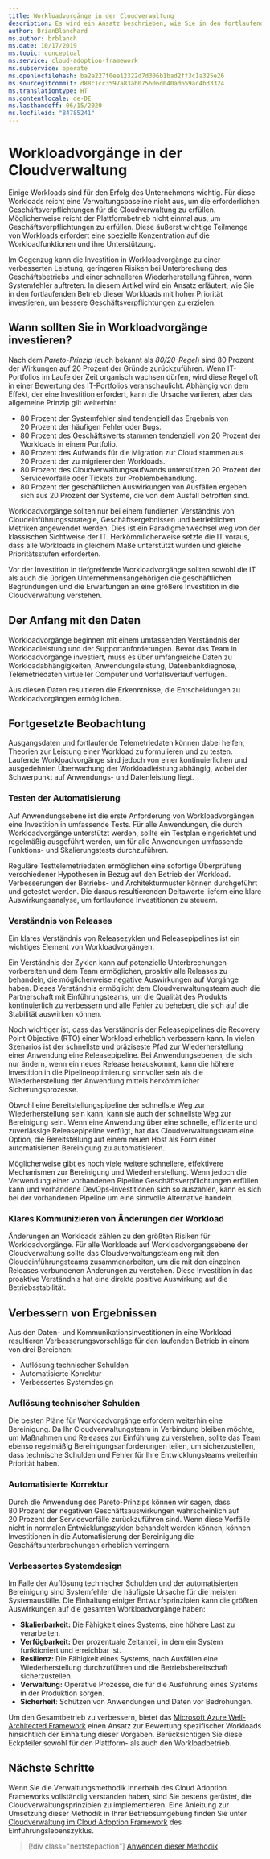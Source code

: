 ```yaml
---
title: Workloadvorgänge in der Cloudverwaltung
description: Es wird ein Ansatz beschrieben, wie Sie in den fortlaufenden Betrieb dieser Workloads mit hoher Priorität investieren, um bessere Geschäftsverpflichtungen zu erzielen.
author: BrianBlanchard
ms.author: brblanch
ms.date: 10/17/2019
ms.topic: conceptual
ms.service: cloud-adoption-framework
ms.subservice: operate
ms.openlocfilehash: ba2a227f0ee12322d7d306b1bad2ff3c1a325e26
ms.sourcegitcommit: d88c1cc3597a83ab075606d040ad659ac4b33324
ms.translationtype: HT
ms.contentlocale: de-DE
ms.lasthandoff: 06/15/2020
ms.locfileid: "84785241"
---
```

# <a name="workload-operations-in-cloud-management"></a>Workloadvorgänge in der Cloudverwaltung

Einige Workloads sind für den Erfolg des Unternehmens wichtig. Für diese Workloads reicht eine Verwaltungsbaseline nicht aus, um die erforderlichen Geschäftsverpflichtungen für die Cloudverwaltung zu erfüllen. Möglicherweise reicht der Plattformbetrieb nicht einmal aus, um Geschäftsverpflichtungen zu erfüllen. Diese äußerst wichtige Teilmenge von Workloads erfordert eine spezielle Konzentration auf die Workloadfunktionen und ihre Unterstützung.

Im Gegenzug kann die Investition in Workloadvorgänge zu einer verbesserten Leistung, geringeren Risiken bei Unterbrechung des Geschäftsbetriebs und einer schnelleren Wiederherstellung führen, wenn Systemfehler auftreten. In diesem Artikel wird ein Ansatz erläutert, wie Sie in den fortlaufenden Betrieb dieser Workloads mit hoher Priorität investieren, um bessere Geschäftsverpflichtungen zu erzielen.

<!-- docsTest:disable Pareto -->

## <a name="when-to-invest-in-workload-operations"></a>Wann sollten Sie in Workloadvorgänge investieren?

Nach dem _Pareto-Prinzip_ (auch bekannt als _80/20-Regel_) sind 80 Prozent der Wirkungen auf 20 Prozent der Gründe zurückzuführen. Wenn IT-Portfolios im Laufe der Zeit organisch wachsen dürfen, wird diese Regel oft in einer Bewertung des IT-Portfolios veranschaulicht. Abhängig von dem Effekt, der eine Investition erfordert, kann die Ursache variieren, aber das allgemeine Prinzip gilt weiterhin:

- 80 Prozent der Systemfehler sind tendenziell das Ergebnis von 20 Prozent der häufigen Fehler oder Bugs.
- 80 Prozent des Geschäftswerts stammen tendenziell von 20 Prozent der Workloads in einem Portfolio.
- 80 Prozent des Aufwands für die Migration zur Cloud stammen aus 20 Prozent der zu migrierenden Workloads.
- 80 Prozent des Cloudverwaltungsaufwands unterstützen 20 Prozent der Servicevorfälle oder Tickets zur Problembehandlung.
- 80 Prozent der geschäftlichen Auswirkungen von Ausfällen ergeben sich aus 20 Prozent der Systeme, die von dem Ausfall betroffen sind.

Workloadvorgänge sollten nur bei einem fundierten Verständnis von Cloudeinführungsstrategie, Geschäftsergebnissen und betrieblichen Metriken angewendet werden. Dies ist ein Paradigmenwechsel weg von der klassischen Sichtweise der IT. Herkömmlicherweise setzte die IT voraus, dass alle Workloads in gleichem Maße unterstützt wurden und gleiche Prioritätsstufen erforderten.

Vor der Investition in tiefgreifende Workloadvorgänge sollten sowohl die IT als auch die übrigen Unternehmensangehörigen die geschäftlichen Begründungen und die Erwartungen an eine größere Investition in die Cloudverwaltung verstehen.

## <a name="start-with-the-data"></a>Der Anfang mit den Daten

Workloadvorgänge beginnen mit einem umfassenden Verständnis der Workloadleistung und der Supportanforderungen. Bevor das Team in Workloadvorgänge investiert, muss es über umfangreiche Daten zu Workloadabhängigkeiten, Anwendungsleistung, Datenbankdiagnose, Telemetriedaten virtueller Computer und Vorfallsverlauf verfügen.

Aus diesen Daten resultieren die Erkenntnisse, die Entscheidungen zu Workloadvorgängen ermöglichen.

## <a name="continued-observation"></a>Fortgesetzte Beobachtung

Ausgangsdaten und fortlaufende Telemetriedaten können dabei helfen, Theorien zur Leistung einer Workload zu formulieren und zu testen. Laufende Workloadvorgänge sind jedoch von einer kontinuierlichen und ausgedehnten Überwachung der Workloadleistung abhängig, wobei der Schwerpunkt auf Anwendungs- und Datenleistung liegt.

### <a name="test-the-automation"></a>Testen der Automatisierung

Auf Anwendungsebene ist die erste Anforderung von Workloadvorgängen eine Investition in umfassende Tests. Für alle Anwendungen, die durch Workloadvorgänge unterstützt werden, sollte ein Testplan eingerichtet und regelmäßig ausgeführt werden, um für alle Anwendungen umfassende Funktions- und Skalierungstests durchzuführen.

Reguläre Testtelemetriedaten ermöglichen eine sofortige Überprüfung verschiedener Hypothesen in Bezug auf den Betrieb der Workload. Verbesserungen der Betriebs- und Architekturmuster können durchgeführt und getestet werden. Die daraus resultierenden Deltawerte liefern eine klare Auswirkungsanalyse, um fortlaufende Investitionen zu steuern.

### <a name="understand-releases"></a>Verständnis von Releases

Ein klares Verständnis von Releasezyklen und Releasepipelines ist ein wichtiges Element von Workloadvorgängen.

Ein Verständnis der Zyklen kann auf potenzielle Unterbrechungen vorbereiten und dem Team ermöglichen, proaktiv alle Releases zu behandeln, die möglicherweise negative Auswirkungen auf Vorgänge haben. Dieses Verständnis ermöglicht dem Cloudverwaltungsteam auch die Partnerschaft mit Einführungsteams, um die Qualität des Produkts kontinuierlich zu verbessern und alle Fehler zu beheben, die sich auf die Stabilität auswirken können.

Noch wichtiger ist, dass das Verständnis der Releasepipelines die Recovery Point Objective (RTO) einer Workload erheblich verbessern kann. In vielen Szenarios ist der schnellste und präziseste Pfad zur Wiederherstellung einer Anwendung eine Releasepipeline. Bei Anwendungsebenen, die sich nur ändern, wenn ein neues Release herauskommt, kann die höhere Investition in die Pipelineoptimierung sinnvoller sein als die Wiederherstellung der Anwendung mittels herkömmlicher Sicherungsprozesse.

Obwohl eine Bereitstellungspipeline der schnellste Weg zur Wiederherstellung sein kann, kann sie auch der schnellste Weg zur Bereinigung sein. Wenn eine Anwendung über eine schnelle, effiziente und zuverlässige Releasepipeline verfügt, hat das Cloudverwaltungsteam eine Option, die Bereitstellung auf einem neuen Host als Form einer automatisierten Bereinigung zu automatisieren.

Möglicherweise gibt es noch viele weitere schnellere, effektivere Mechanismen zur Bereinigung und Wiederherstellung. Wenn jedoch die Verwendung einer vorhandenen Pipeline Geschäftsverpflichtungen erfüllen kann und vorhandene DevOps-Investitionen sich so auszahlen, kann es sich bei der vorhandenen Pipeline um eine sinnvolle Alternative handeln.

### <a name="clearly-communicate-changes-to-the-workload"></a>Klares Kommunizieren von Änderungen der Workload

Änderungen an Workloads zählen zu den größten Risiken für Workloadvorgänge. Für alle Workloads auf Workloadvorgangsebene der Cloudverwaltung sollte das Cloudverwaltungsteam eng mit den Cloudeinführungsteams zusammenarbeiten, um die mit den einzelnen Releases verbundenen Änderungen zu verstehen. Diese Investition in das proaktive Verständnis hat eine direkte positive Auswirkung auf die Betriebsstabilität.

## <a name="improve-outcomes"></a>Verbessern von Ergebnissen

Aus den Daten- und Kommunikationsinvestitionen in eine Workload resultieren Verbesserungsvorschläge für den laufenden Betrieb in einem von drei Bereichen:

- Auflösung technischer Schulden
- Automatisierte Korrektur
- Verbessertes Systemdesign

### <a name="technical-debt-resolution"></a>Auflösung technischer Schulden

Die besten Pläne für Workloadvorgänge erfordern weiterhin eine Bereinigung. Da Ihr Cloudverwaltungsteam in Verbindung bleiben möchte, um Maßnahmen und Releases zur Einführung zu verstehen, sollte das Team ebenso regelmäßig Bereinigungsanforderungen teilen, um sicherzustellen, dass technische Schulden und Fehler für Ihre Entwicklungsteams weiterhin Priorität haben.

### <a name="automated-remediation"></a>Automatisierte Korrektur

Durch die Anwendung des Pareto-Prinzips können wir sagen, dass 80 Prozent der negativen Geschäftsauswirkungen wahrscheinlich auf 20 Prozent der Servicevorfälle zurückzuführen sind. Wenn diese Vorfälle nicht in normalen Entwicklungszyklen behandelt werden können, können Investitionen in die Automatisierung der Bereinigung die Geschäftsunterbrechungen erheblich verringern.

### <a name="improved-system-design"></a>Verbessertes Systemdesign

Im Falle der Auflösung technischer Schulden und der automatisierten Bereinigung sind Systemfehler die häufigste Ursache für die meisten Systemausfälle. Die Einhaltung einiger Entwurfsprinzipien kann die größten Auswirkungen auf die gesamten Workloadvorgänge haben:

- **Skalierbarkeit:** Die Fähigkeit eines Systems, eine höhere Last zu verarbeiten.
- **Verfügbarkeit:** Der prozentuale Zeitanteil, in dem ein System funktioniert und erreichbar ist.
- **Resilienz:** Die Fähigkeit eines Systems, nach Ausfällen eine Wiederherstellung durchzuführen und die Betriebsbereitschaft sicherzustellen.
- **Verwaltung:** Operative Prozesse, die für die Ausführung eines Systems in der Produktion sorgen.
- **Sicherheit**: Schützen von Anwendungen und Daten vor Bedrohungen.

Um den Gesamtbetrieb zu verbessern, bietet das [Microsoft Azure Well-Architected Framework](https://docs.microsoft.com/azure/architecture/framework) einen Ansatz zur Bewertung spezifischer Workloads hinsichtlich der Einhaltung dieser Vorgaben. Berücksichtigen Sie diese Eckpfeiler sowohl für den Plattform- als auch den Workloadbetrieb.

## <a name="next-steps"></a>Nächste Schritte

Wenn Sie die Verwaltungsmethodik innerhalb des Cloud Adoption Frameworks vollständig verstanden haben, sind Sie bestens gerüstet, die Cloudverwaltungsprinzipien zu implementieren. Eine Anleitung zur Umsetzung dieser Methodik in Ihrer Betriebsumgebung finden Sie unter [Cloudverwaltung im Cloud Adoption Framework](../index.md) des Einführungslebenszyklus.

> [!div class="nextstepaction"]
> [Anwenden dieser Methodik](../index.md)
